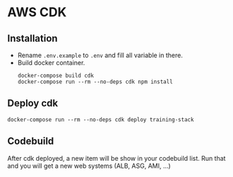 # AWS CDK
## Installation
- Rename `.env.example` to `.env` and fill all variable in there.
- Build docker container.
    ```
    docker-compose build cdk
    docker-compose run --rm --no-deps cdk npm install
    ```

## Deploy cdk
```
docker-compose run --rm --no-deps cdk deploy training-stack
```

## Codebuild
After cdk deployed, a new item will be show in your codebuild list. Run that and you will get a new web systems (ALB, ASG, AMI, ...)
